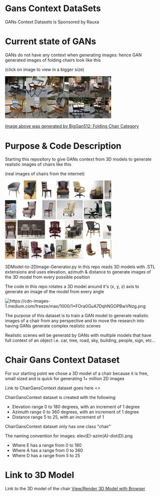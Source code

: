 # Gans Context DataSets
GANs Context Datasets is Sponsored by Rauxa

# Current state of GANs
GANs do not have any context when generating images: hence GAN generated images of folding chairs look like this 

(click on image to view in a bigger size)

<img src="https://github.com/RauxaDataScience/GansContextDataSets/blob/master/BigGan512FoldingChairGenerated.JPG" width="350"></img>

[Image above was generated by BigGan512: Folding Chair Category](https://tfhub.dev/deepmind/biggan-deep-512/1)

# Purpose & Code Description
Starting this repository to give GANs context from 3D models to generate realistic images of chairs like this 

(real images of chairs from the internet)

<img src="https://github.com/RauxaDataScience/GansContextDataSets/blob/master/RealChairs.JPG" width="350"></img>

3DModel-to-2DImage-Generator.py in this repo reads 3D models with .STL extensions and uses elevation, azimuth & distance to generate images of the 3D model from every possible position

The code in this repo rotates a 3D model around it's (x, y, z) axis to generate an image of the model from every angle

<img src="https://cdn-images-1.medium.com/freeze/max/1000/1*FOra0GuA7DqhNGOPBwVNzg.png" width="350" title="https://cdn-images-1.medium.com/freeze/max/1000/1*FOra0GuA7DqhNGOPBwVNzg.png">

The purpose of this dataset is to train a GAN model to generate realistic images of a chair from any perspective and to move the research into having GANs generate complex realistic scenes

Realistic scenes will be generatd by GANs with multiple models that have full context of an object i.e. car, tree, road, sky, building, people, sign, etc...

# Chair Gans Context Dataset
For our starting point we chose a 3D model of a chair because it is free, small sized and is quick for generating 1+ million 2D images

Link to ChairGansContext dataset goes here <>

ChairGansContext dataset is created with the following: 
* Elevation range 0 to 180 degrees, with an increment of 1 degree
* Azimuth range 0 to 360 degrees, with an increment of 1 degree
* Distance range 5 to 25, with an increment of 1

ChairGansContext dataset only has one class "chair"

The naming convention for images: elev(E)-azim(A)-dist(D).png
* Where E has a range from 0 to 180
* Where A has a range from 0 to 360
* Where D has a range from 5 to 25

# Link to 3D Model
Link to the 3D model of the chair [View/Render 3D Model with Browser](https://pinshape.com/items/17795-3d-printed-chair)
